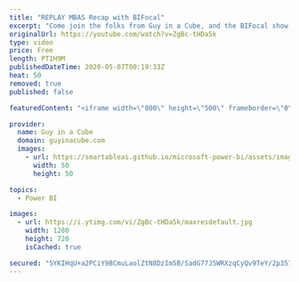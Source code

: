 ```yaml
---
title: "REPLAY MBAS Recap with BIFocal"
excerpt: "Come join the folks from Guy in a Cube, and the BIFocal show,  as we talk about the live Microsoft Business Application Summit event.  This will be a virtual Power Pint event to just hang out, discuss new items around the Power Platform (Power BI, Power Apps, Power Automate and Power Virtual Agent) and"
originalUrl: https://youtube.com/watch?v=ZgBc-tHDa5k
type: video
price: Free
length: PT1H9M
publishedDateTime: 2020-05-07T00:19:33Z
heat: 50
removed: true
published: false

featuredContent: "<iframe width=\"800\" height=\"500\" frameborder=\"0\" src=\"https://www.youtube.com/embed/ZgBc-tHDa5k\" allow=\"accelerometer; autoplay; encrypted-media; gyroscope; picture-in-picture\" allowfullscreen></iframe>"

provider:
  name: Guy in a Cube
  domain: guyinacube.com
  images:
    - url: https://smartableai.github.io/microsoft-power-bi/assets/images/organizations/guyinacube.com-50x50.jpg
      width: 50
      height: 50

topics:
  - Power BI

images:
  - url: https://i.ytimg.com/vi/ZgBc-tHDa5k/maxresdefault.jpg
    width: 1280
    height: 720
    isCached: true

secured: "5YKIHqU+a2PCiY9BCmuLaolZtN8DzIm5B/SadG77J5WRXzqCyQv9TeY/2p357z1G4IiMte08/tGWzQm+dOEr/VBLbPVl6s5RL1yhjPec2drbDSYt1XPpyq4HEyKvAThjvkeK2HcFZ9pbFo/lSvIgvbFq/8vc2K5z4LFJ7dyb7KTK6moZc5TzPqP5+ukirePu73fvrlDWJAHLziCKZnz1+WlqOvI0R/5Wti0IRCsBbrJNTM9FM2XFIWyRsn6PPNWX1LjtvphcWf5BcyQxc6zkcB/LJdBK8NhqAez5oeMsBWdXHluQsv/2TiT1st1OmRj46Lwtm/tp3Ms22O6XGEcbDDsen4vTApyWHz9bu5yufuIC8VdyJzBYk+RAhUiIOXFSuyRYtuO0hB+p3r74wgB+fkl24gex9neUbQuGj/wk/RY=;/ylsFhedldqpbngR4kb1lA=="
---
```


